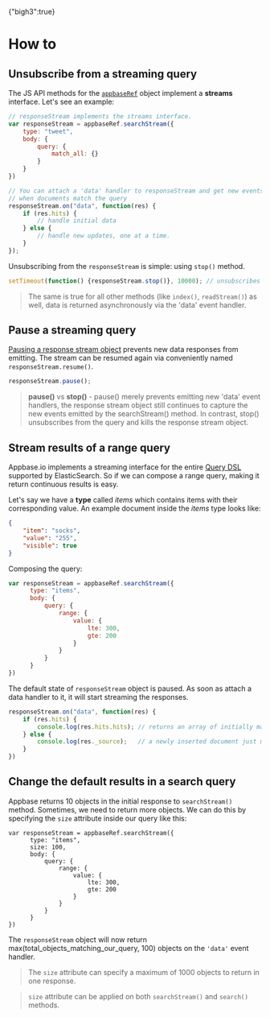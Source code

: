 {"bigh3":true}

# How to

## Unsubscribe from a streaming query

The JS API methods for the [``appbaseRef``](http://docs.appbase.io/scalr/javascript/api-reference.html#javascript-api-reference-setup-new-appbase) object implement a **streams** interface. Let's see an example:

```js
// responseStream implements the streams interface.
var responseStream = appbaseRef.searchStream({
    type: "tweet",
    body: {
        query: {
            match_all: {}
        }
    }
})

// You can attach a 'data' handler to responseStream and get new events
// when documents match the query
responseStream.on("data", function(res) {
    if (res.hits) { 
        // handle initial data
    } else {
        // handle new updates, one at a time.
    }
});
```

Unsubscribing from the ``responseStream`` is simple: using ``stop()`` method.

```js
setTimeout(function() {responseStream.stop()}, 10000); // unsubscribes after 10s timeout
```

> <span class="fa fa-info-circle"></span> The same is true for all other methods (like ``index()``, ``readStream()``) as well, data is returned asynchronously via the 'data' event handler.

## Pause a streaming query

[Pausing a response stream object](https://nodejs.org/api/stream.html#stream_readable_pause) prevents new data responses from emitting. The stream can be resumed again via conveniently named ``responseStream.resume()``.

```js
responseStream.pause();
```

> <span class="fa fa-info-circle"></span> **pause()** vs **stop()** - pause() merely prevents emitting new 'data' event handlers, the response stream object still continues to capture the new events emitted by the searchStream() method. In contrast, stop() unsubscribes from the query and kills the response stream object.


## Stream results of a range query

Appbase.io implements a streaming interface for the entire [Query DSL](https://www.elastic.co/guide/en/elasticsearch/reference/1.7/query-dsl.html) supported by ElasticSearch. So if we can compose a range query, making it return continuous results is easy.

Let's say we have a **type** called *items* which contains items with their corresponding value. An example document inside the *items* type looks like:

```json
{
    "item": "socks",
    "value": "255",
    "visible": true
}
```

Composing the query:

```js
var responseStream = appbaseRef.searchStream({
      type: "items",
      body: {
          query: {
              range: {
                  value: {
                      lte: 300,
                      gte: 200
                  }
              }
          }
      }
})
```

The default state of ``responseStream`` object is paused. As soon as attach a data handler to it, it will start streaming the responses.

```js
responseStream.on("data", function(res) {
    if (res.hits) {
        console.log(res.hits.hits); // returns an array of initially matching objects
    } else {
        console.log(res._source);   // a newly inserted document just matched the range query 
    }
})
```

## Change the default results in a search query

Appbase returns 10 objects in the initial response to ``searchStream()`` method. Sometimes, we need to return more objects. We can do this by specifying the ``size`` attribute inside our query like this:

```
var responseStream = appbaseRef.searchStream({
      type: "items",
      size: 100,
      body: {
          query: {
              range: {
                  value: {
                      lte: 300,
                      gte: 200
                  }
              }
          }
      }
})
```

The ``responseStream`` object will now return max(total_objects_matching_our_query, 100) objects on the ``'data'`` event handler.

> <span class="fa fa-star"></span> The ``size`` attribute can specify a maximum of 1000 objects to return in one response.

> <span class="fa fa-info-circle"></span> ``size`` attribute can be applied on both ``searchStream()`` and ``search()`` methods.
